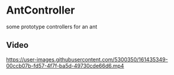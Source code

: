 # AntController
some prototype controllers for an ant

## Video
https://user-images.githubusercontent.com/5300350/161435349-00ccb07b-fd57-4f7f-ba5d-49730cde66d6.mp4
